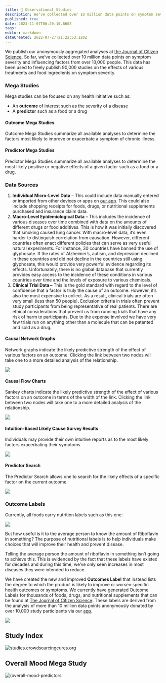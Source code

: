```yaml
---
title: 📑 Observational Studies
description: We’ve collected over 10 million data points on symptom severity and influencing factors from over 10,000 people.
published: true
date: 2023-11-07T06:20:10.660Z
tags: 
editor: markdown
dateCreated: 2022-07-27T21:22:53.120Z
---
```


We publish our anonymously aggregated analyses at [the Journal of Citizen Science](https://studies.crowdsourcingcures.org/). So far, we’ve collected over 10 million data points on symptom severity and influencing factors from over 10,000 people. This data has been used to freely publish 90,000 studies on the effects of various treatments and food ingredients on symptom severity.

### Mega Studies

Mega studies can be focused on any health initiative such as:

* An **outcome** of interest such as the severity of a disease
* A **predictor** such as a food or a drug

#### Outcome Mega Studies

Outcome Mega Studies summarize all available analyses to determine the factors most likely to improve or exacerbate a symptom of chronic illness.

#### Predictor Mega Studies

Predictor Mega Studies summarize all available analyses to determine the most likely positive or negative effects of a given factor such as a food or a drug.

### Data Sources

1. **Individual Micro-Level Data** – This could include data manually entered or imported from other devices or apps on [our app](https://app.curedao.org/).
This could also include shopping receipts for foods, drugs, or nutritional supplements purchased and insurance claim data.
2. **Macro-Level Epidemiological Data** – This includes the incidence of various diseases over time combined with data on the amounts of different drugs or food additives. This is how it was initially discovered that smoking caused lung cancer. With macro-level data, it’s even harder to distinguish correlation from causation. However, different countries often enact different policies that can serve as very useful natural experiments. For instance, 30 countries have banned the use of glyphosate. If the rates of Alzheimer’s, autism, and depression declined in these countries and did not decline in the countries still using glyphosate, this would provide very powerful evidence regarding its effects. Unfortunately, there is no global database that currently provides easy access to the incidence of these conditions in various countries over time and the levels of exposure to various chemicals.
3. **Clinical Trial Data –** This is the gold standard with regard to the level of confidence that a factor is truly the cause of an outcome. However, it’s also the most expensive to collect. As a result, clinical trials are often very small (less than 50 people). Exclusion criteria in trials often prevent study participants from being representative of real patients. There are ethical considerations that prevent us from running trials that have any risk of harm to participants. Due to the expense involved we have very few trials run on anything other than a molecule that can be patented and sold as a drug.

#### Causal Network Graphs

Network graphs indicate the likely predictive strength of the effect of various factors on an outcome. Clicking the link between two nodes will take one to a more detailed analysis of the relationship.

![](https://crowdsourcingcures.org/wp-content/uploads/2021/03/image-1.png)

#### Causal Flow Charts

Sankey charts indicate the likely predictive strength of the effect of various factors on an outcome in terms of the width of the link. Clicking the link between two nodes will take one to a more detailed analysis of the relationship.

![](https://crowdsourcingcures.org/wp-content/uploads/2021/03/image-2.png)

#### Intuition-Based Likely Cause Survey Results

Individuals may provide their own intuitive reports as to the most likely factors exacerbating their symptoms.

![](https://crowdsourcingcures.org/wp-content/uploads/2021/03/image-3.png)

#### Predictor Search

The Predictor Search allows one to search for the likely effects of a specific factor on the current outcome.

![](https://crowdsourcingcures.org/wp-content/uploads/2021/03/image-4.png)

### Outcome Labels

Currently, all foods carry nutrition labels such as this one:

![](https://crowdsourcingcures.org/wp-content/uploads/2021/02/nutrition-label-436x1024-1.jpg)

But how useful is it to the average person to know the amount of Riboflavin in something? The purpose of nutritional labels is to help individuals make choices that will improve their health and prevent disease.

Telling the average person the amount of riboflavin in something isn’t going to achieve this. This is evidenced by the fact that these labels have existed for decades and during this time, we’ve only seen increases in most diseases they were intended to reduce.

We have created the new and improved **Outcomes Label** that instead lists the degree to which the product is likely to improve or worsen specific health outcomes or symptoms. We currently have generated Outcome Labels for thousands of foods, drugs, and nutritional supplements that can be found at [The Journal of Citizen Science](https://studies.curedao.org/). 
These labels are derived from the analysis of more than 10 million data points anonymously donated by over 10,000 study participants via our [app](https://app.curedao.org/).

![](https://crowdsourcingcures.org/wp-content/uploads/2021/05/nutrition-facts-vs-outcome-labels-melatonin-1024x592.png)

## Study Index

![studies.crowdsourcingcures.org](/assets/studies.crowdsourcingcures.org.jpeg)

## Overall Mood Mega Study

![(overall-mood-predictors](/assets/overall-mood-predictors.jpeg)
